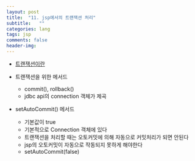 ```yaml
---
layout: post
title:  "11. jsp에서의 트랜잭션 처리"
subtitle:   ""
categories: lang
tags: jsp
comments: false
header-img: 
---
```


- [트랜잭션이란](https://kimjinoook.github.io/TIL/todayLearn/sql/8.tcl)   

- 트랜잭션을 위한 메서드
  - commit(), rollback()
  - jdbc api의 connection 객체가 제곡
- setAutoCommit() 메서드
  - 기본값이 true
  - 기본적으로 Connection 객체에 있다
  - 트랜잭션을 처리할 때는 오토커밋에 의해 자동으로 커밋처리가 되면 안된다
  - jsp의 오토커밋이 자동으로 작동되지 못하게 해야한다
  - setAutoCommit(false)   

